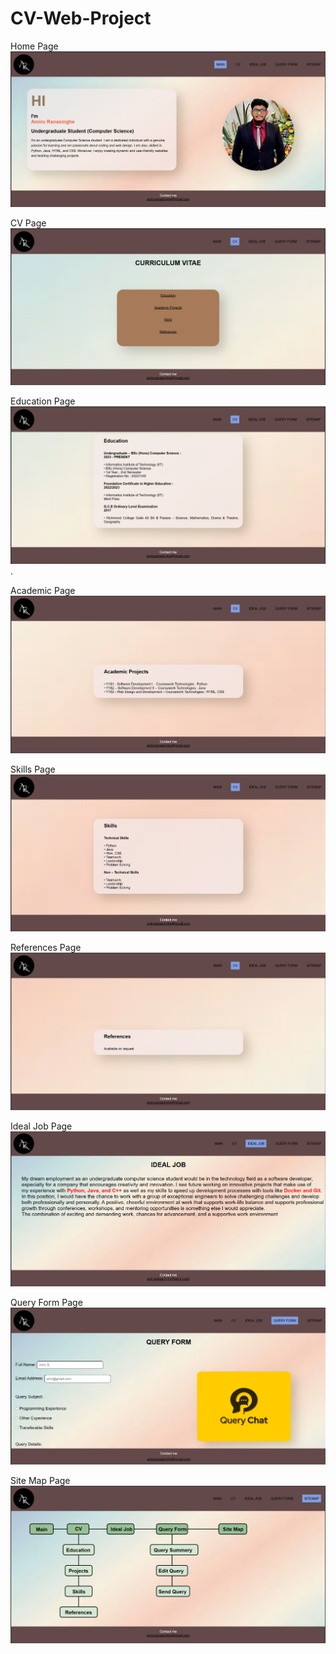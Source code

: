 # CV-Web-Project

Home Page
![Image Alt](https://github.com/AmiruRanasinghe/CV-Web-Project/blob/main/Home.png?raw=true)

CV Page
![Image Alt](https://github.com/AmiruRanasinghe/CV-Web-Project/blob/main/CV.png?raw=true)

Education Page
![Image Alt](https://github.com/AmiruRanasinghe/CV-Web-Project/blob/main/Education.png?raw=true).

Academic Page
![Image Alt](https://github.com/AmiruRanasinghe/CV-Web-Project/blob/main/Academic%20Project.png?raw=true)

Skills Page
![Image Alt](https://github.com/AmiruRanasinghe/CV-Web-Project/blob/main/Skills.png?raw=true)

References Page
![Image Alt](https://github.com/AmiruRanasinghe/CV-Web-Project/blob/main/References.png?raw=true)

Ideal Job Page
![Image Alt](https://github.com/AmiruRanasinghe/CV-Web-Project/blob/main/IdealJob.png?raw=true)

Query Form Page
![Image Alt](https://github.com/AmiruRanasinghe/CV-Web-Project/blob/main/QueryForm.png?raw=true)

Site Map Page
![Image Alt](https://github.com/AmiruRanasinghe/CV-Web-Project/blob/main/Sitemap.png?raw=true)
